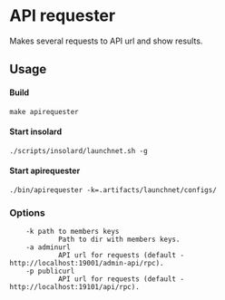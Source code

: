 API requester
===============
   Makes several requests to API url and show results.

Usage
----------
#### Build

    make apirequester
   
#### Start insolard

    ./scripts/insolard/launchnet.sh -g
   
#### Start apirequester

    ./bin/apirequester -k=.artifacts/launchnet/configs/

### Options

        -k path to members keys
                Path to dir with members keys.
        -a adminurl
                API url for requests (default - http://localhost:19001/admin-api/rpc).
        -p publicurl
                API url for requests (default - http://localhost:19101/api/rpc).
